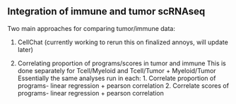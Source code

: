 ## Integration of immune and tumor scRNAseq

Two main approaches for comparing tumor/immune data:

1. CellChat (currently working to rerun this on finalized annoys, will update later)

2. Correlating proportion of programs/scores in tumor and immune
	This is done separately for Tcell/Myeloid and Tcell/Tumor + Myeloid/Tumor
	Essentially the same analyses run in each:
		1. Correlate proportion of programs- linear regression + pearson correlation
		2. Correlate scores of programs- linear regression + pearson correlation
